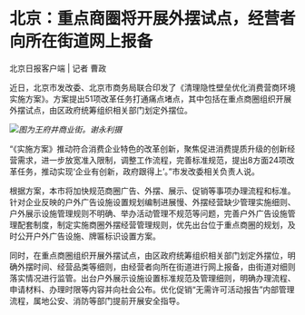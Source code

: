 # 北京：重点商圈将开展外摆试点，经营者向所在街道网上报备

北京日报客户端 | 记者 曹政

近日，北京市发改委、北京市商务局联合印发了《清理隐性壁垒优化消费营商环境实施方案》。方案提出51项改革任务打通痛点堵点，其中包括在重点商圈组织开展外摆试点，由区政府统筹组织相关部门划定外摆位。

![](https://inews.gtimg.com/newsapp_bt/0/15634513559/1000)_图为王府井商业街。谢永利摄_

“《实施方案》推动符合消费企业特色的改革创新，聚焦促进消费提质升级的创新经营需求，进一步放宽准入限制，调整工作流程，完善标准规范，提出8方面24项改革任务，推动实现‘企业有创新，政府跟得上’。”市发改委相关负责人说。

根据方案，本市将加快规范商圈广告、外摆、展示、促销等事项办理流程和标准。针对企业反映的户外广告设施设置规划编制进展慢、外摆经营缺少管理实施细则、户外展示设施管理规则不明确、举办活动管理不规范等问题，完善户外广告设施管理配套制度，制定实施商圈外摆经营管理规则，优先出台位于重点商圈的规划，及时公开户外广告设施、牌匾标识设置方案。

同时，在重点商圈组织开展外摆试点，由区政府统筹组织相关部门划定外摆位，明确外摆时间、经营品类等细则，由经营者向所在街道进行网上报备，由街道对细则落实情况进行监管。出台户外展示设施设置标准规范及管理细则，明确办理流程、申请材料、办理时限等内容并向社会公布。优化促销“无需许可活动报告”内部管理流程，属地公安、消防等部门提前开展安全指导。

